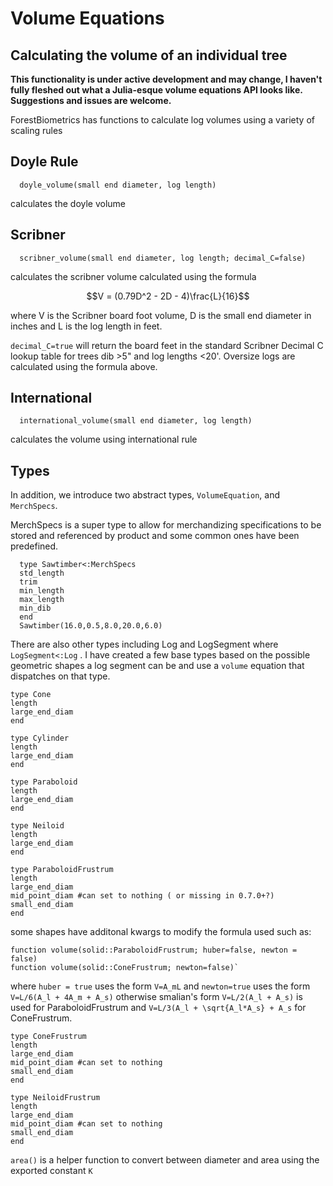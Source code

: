 # Volume Equations
## Calculating the volume of an individual tree

**This functionality is under active development and may change, I haven't fully fleshed out what a Julia-esque volume equations API looks like. Suggestions and issues are welcome.**

ForestBiometrics has functions to calculate log volumes using a variety of scaling rules


## Doyle Rule

      doyle_volume(small end diameter, log length)

calculates the doyle volume

## Scribner

      scribner_volume(small end diameter, log length; decimal_C=false)

calculates the scribner volume calculated using the formula

```math
V = (0.79D^2 - 2D - 4)\frac{L}{16}
```

where V is the Scribner board foot volume, D is the small end diameter in inches and L is the log length in feet.

 `decimal_C=true` will return the board feet in the standard Scribner Decimal C lookup table for trees dib >5" and log lengths <20'. Oversize logs are calculated using the formula above.


## International

      international_volume(small end diameter, log length)

calculates the volume using international rule

## Types

In addition, we introduce two abstract types, `VolumeEquation`, and `MerchSpecs`.

MerchSpecs is a super type to allow for merchandizing specifications to be stored and referenced by product and some common ones have been predefined.

      type Sawtimber<:MerchSpecs
      std_length
      trim
      min_length
      max_length
      min_dib
      end
      Sawtimber(16.0,0.5,8.0,20.0,6.0)


There are also other types including Log and LogSegment where `LogSegment<:Log` .
I have created a few base types based on the possible geometric shapes a log segment can be and use a `volume` equation that dispatches on that type.

    type Cone
    length
    large_end_diam
    end

    type Cylinder
    length
    large_end_diam
    end

    type Paraboloid
    length
    large_end_diam
    end

    type Neiloid
    length
    large_end_diam
    end

    type ParaboloidFrustrum
    length
    large_end_diam
    mid_point_diam #can set to nothing ( or missing in 0.7.0+?)
    small_end_diam
    end

some shapes have additonal kwargs to modify the formula used such as:

    function volume(solid::ParaboloidFrustrum; huber=false, newton = false)
    function volume(solid::ConeFrustrum; newton=false)`

where `huber = true` uses the form ``V=A_mL`` and `newton=true` uses the form ``V=L/6(A_l + 4A_m + A_s)`` otherwise smalian's form ``V=L/2(A_l + A_s)``  is used for ParaboloidFrustrum and ``V=L/3(A_l + \sqrt{A_l*A_s} + A_s`` for ConeFrustrum.






    type ConeFrustrum
    length
    large_end_diam
    mid_point_diam #can set to nothing
    small_end_diam
    end

    type NeiloidFrustrum
    length
    large_end_diam
    mid_point_diam #can set to nothing
    small_end_diam
    end


`area()` is a helper function to convert between diameter and area using the exported constant `K`
